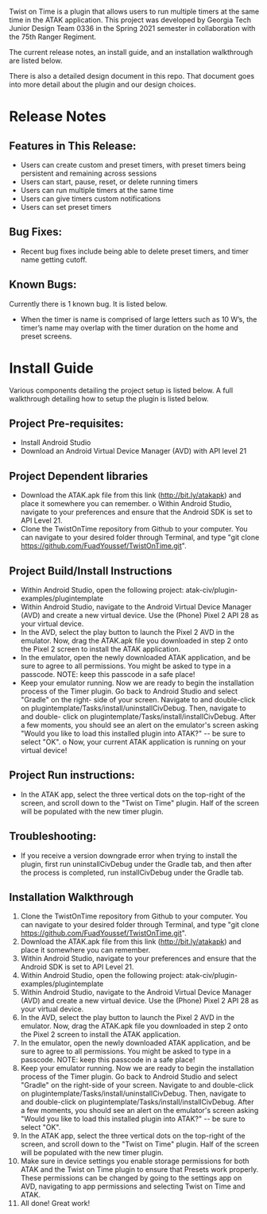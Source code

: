 Twist on Time is a plugin that allows users to run multiple timers at the same time in the ATAK
application. This project was developed by Georgia Tech Junior Design Team 0336 in the Spring
2021 semester in collaboration with the 75th Ranger Regiment.

The current release notes, an install guide, and an installation walkthrough are listed below.

There is also a detailed design document in this repo. That document goes into more detail
about the plugin and our design choices.

# Release Notes
## Features in This Release:

- Users can create custom and preset timers, with preset timers being persistent and
    remaining across sessions
- Users can start, pause, reset, or delete running timers
- Users can run multiple timers at the same time
- Users can give timers custom notifications
- Users can set preset timers

## Bug Fixes:

- Recent bug fixes include being able to delete preset timers, and timer name getting
    cutoff.

## Known Bugs:

Currently there is 1 known bug. It is listed below.

- When the timer is name is comprised of large letters such as 10 W’s, the timer’s name
    may overlap with the timer duration on the home and preset screens.


# Install Guide
Various components detailing the project setup is listed below. A full walkthrough detailing
how to setup the plugin is listed below.

## Project Pre-requisites:

- Install Android Studio
- Download an Android Virtual Device Manager (AVD) with API level 21

## Project Dependent libraries 
- Download the ATAK.apk file from this link (http://bit.ly/atakapk) and place it
       somewhere you can remember.
    o Within Android Studio, navigate to your preferences and ensure that the Android
       SDK is set to API Level 21.
- Clone the TwistOnTime repository from Github to your computer. You can
       navigate to your desired folder through Terminal, and type "git clone
       https://github.com/FuadYoussef/TwistOnTime.git".
## Project Build/Install Instructions
- Within Android Studio, open the following project: atak-civ/plugin-
       examples/plugintemplate
- Within Android Studio, navigate to the Android Virtual Device Manager (AVD)
       and create a new virtual device. Use the (Phone) Pixel 2 API 28 as your virtual
       device.
- In the AVD, select the play button to launch the Pixel 2 AVD in the emulator.
       Now, drag the ATAK.apk file you downloaded in step 2 onto the Pixel 2 screen to
       install the ATAK application.
- In the emulator, open the newly downloaded ATAK application, and be sure to
       agree to all permissions. You might be asked to type in a passcode. NOTE: keep
       this passcode in a safe place!
- Keep your emulator running. Now we are ready to begin the installation process
       of the Timer plugin. Go back to Android Studio and select "Gradle" on the right-
       side of your screen. Navigate to and double-click on
       plugintemplate/Tasks/install/uninstallCivDebug. Then, navigate to and double-
       click on plugintemplate/Tasks/install/installCivDebug. After a few moments, you
       should see an alert on the emulator's screen asking "Would you like to load this
       installed plugin into ATAK?" -- be sure to select "OK".
    o Now, your current ATAK application is running on your virtual device!
## Project Run instructions:
- In the ATAK app, select the three vertical dots on the top-right of the screen, and
       scroll down to the "Twist on Time" plugin. Half of the screen will be populated
       with the new timer plugin.
## Troubleshooting:
- If you receive a version downgrade error when trying to install the plugin, first
       run uninstallCivDebug under the Gradle tab, and then after the process is
       completed, run installCivDebug under the Gradle tab.



## Installation Walkthrough

1. Clone the TwistOnTime repository from Github to your computer. You can navigate to
    your desired folder through Terminal, and type "git clone
    https://github.com/FuadYoussef/TwistOnTime.git".
2. Download the ATAK.apk file from this link (http://bit.ly/atakapk) and place it
    somewhere you can remember.
3. Within Android Studio, navigate to your preferences and ensure that the Android SDK is
    set to API Level 21.
4. Within Android Studio, open the following project: atak-civ/plugin-
    examples/plugintemplate
5. Within Android Studio, navigate to the Android Virtual Device Manager (AVD) and
    create a new virtual device. Use the (Phone) Pixel 2 API 28 as your virtual device.
6. In the AVD, select the play button to launch the Pixel 2 AVD in the emulator. Now, drag
    the ATAK.apk file you downloaded in step 2 onto the Pixel 2 screen to install the ATAK
    application.
7. In the emulator, open the newly downloaded ATAK application, and be sure to agree to
    all permissions. You might be asked to type in a passcode. NOTE: keep this passcode in a
    safe place!
8. Keep your emulator running. Now we are ready to begin the installation process of the
    Timer plugin. Go back to Android Studio and select "Gradle" on the right-side of your
    screen. Navigate to and double-click on plugintemplate/Tasks/install/uninstallCivDebug.
    Then, navigate to and double-click on plugintemplate/Tasks/install/installCivDebug.
    After a few moments, you should see an alert on the emulator's screen asking "Would
    you like to load this installed plugin into ATAK?" -- be sure to select "OK".
9. In the ATAK app, select the three vertical dots on the top-right of the screen, and scroll
    down to the "Twist on Time" plugin. Half of the screen will be populated with the new
    timer plugin.
10. Make sure in device settings you enable storage permissions for both ATAK and the
    Twist on Time plugin to ensure that Presets work properly. These permissions can be
    changed by going to the settings app on AVD, navigating to app permissions and
    selecting Twist on Time and ATAK.
11. All done! Great work!


